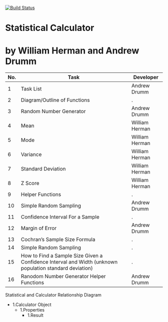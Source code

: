[![Build Status](https://travis-ci.com/williamaherman/statscalculator.svg?branch=main)](https://travis-ci.com/williamaherman/statscalculator)

# Statistical Calculator 
# by William Herman and Andrew Drumm

No. |Task | Developer 
--- | ------------ | ------------- |
1| Task List | Andrew Drumm
2| Diagram/Outline of Functions | .
3| Random Number Generator| Andrew Drumm
4| Mean | William Herman
5| Mode | William Herman
6| Variance | William Herman
7| Standard Deviation | William Herman
8| Z Score | William Herman
9| Helper Functions | .
10 | Simple Random Sampling | Andrew Drumm
11 | Confidence Interval For a Sample | .
12 | Margin of Error | Andrew Drumm
13| Cochran’s Sample Size Formula | .
14| Simple Random Sampling | .
15 | How to Find a Sample Size Given a Confidence Interval and Width (unknown population standard deviation) |. 
16 | Ranodom Number Generator Helper Functions | Andrew Drumm

Statistical and Calculator Relationship Diagram
- 1.Calculator Object
  - 1.Properties
    - 1.Result
